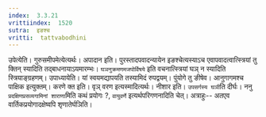 ```yaml
---
index:  3.3.21
vrittiindex:  1520
sutra:  इङश्च
vritti:  tattvabodhini 
---
```


उपेत्येति। गुरुसमीपमेत्येत्यर्थः। अपादान इति। पुरस्तादपवादन्यायेन इङश्चेत्यस्याऽच एवापवादत्वात्स्त्रियां तु क्तिन् स्यादिति तद्बाधनायाऽयमारम्भः। `घञनुक्रमणमजपोर्विषये` इति वचनात्स्त्रियां घञ् न स्यादिति स्त्रियाङ्ग्रहणम्। उपाध्यायेति। यां स्वयमद्यापयति तस्यामिदं रुपद्वयम्। पुंयोगे तु ङीषेव। आनुगागमश्च पाक्षिक इत्युक्तम्। करणे क्त इति। वृञ् वरण इत्यस्मादित्यर्थः। नीशार इति। `उपसर्गस्य घञी`ति दीर्घः। ननु `प्रदक्षिणप्रसव्यगामिनां शाराणा`मिति कथं प्रयोगः ?, `वायुवर्णे` इत्यर्थपरिगणनादिति चेत्। अत्राहुः-- अतएव वार्तिकप्रयोगादक्षेष्वपि शृणातेर्घञिति। 

